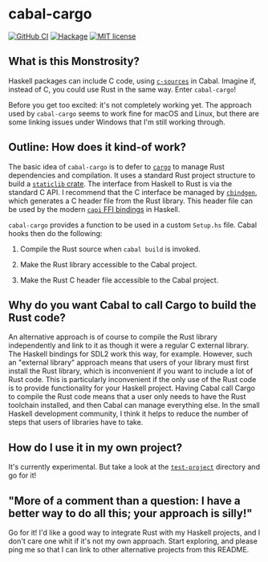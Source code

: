 # cabal-cargo

[![GitHub CI](https://github.com/lancelet/cabal-cargo/workflows/CI/badge.svg)](https://github.com/lancelet/cabal-cargo/actions)
[![Hackage](https://img.shields.io/hackage/v/cabal-cargo.svg?logo=haskell)](https://hackage.haskell.org/package/cabal-cargo)
[![MIT license](https://img.shields.io/badge/license-MIT-blue.svg)](LICENSE)

## What is this Monstrosity?

Haskell packages can include C code, using
[`c-sources`](https://cabal.readthedocs.io/en/3.4/cabal-package.html#pkg-field-c-sources)
in Cabal. Imagine if, instead of C, you could use Rust in the same way. Enter
`cabal-cargo`!

Before you get too excited: it's not completely working yet. The approach used
by `cabal-cargo` seems to work fine for macOS and Linux, but there are some
linking issues under Windows that I'm still working through.

## Outline: How does it kind-of work?

The basic idea of `cabal-cargo` is to defer to
[`cargo`](https://doc.rust-lang.org/cargo/) to manage Rust dependencies and
compilation. It uses a standard Rust project structure to build a [`staticlib`
crate](https://doc.rust-lang.org/cargo/reference/cargo-targets.html#the-crate-type-field).
The interface from Haskell to Rust is via the standard C API. I recommend that
the C interface be managed by [`cbindgen`](https://github.com/eqrion/cbindgen),
which generates a C header file from the Rust library. This header file can be
used by the modern [`capi` FFI
bindings](https://downloads.haskell.org/~ghc/7.8.4/docs/html/users_guide/ffi.html#ffi-capi)
in Haskell.

`cabal-cargo` provides a function to be used in a custom `Setup.hs` file. Cabal
hooks then do the following:

  1. Compile the Rust source when `cabal build` is invoked.

  1. Make the Rust library accessible to the Cabal project.
  
  1. Make the Rust C header file accessible to the Cabal project.

## Why do you want Cabal to call Cargo to build the Rust code?

An alternative approach is of course to compile the Rust library independently
and link to it as though it were a regular C external library. The Haskell
bindings for SDL2 work this way, for example. However, such an "external
library" approach means that users of your library must first install the Rust
library, which is inconvenient if you want to include a lot of Rust code. This
is particularly inconvenient if the only use of the Rust code is to provide
functionality for your Haskell project. Having Cabal call Cargo to compile the
Rust code means that a user only needs to have the Rust toolchain installed, and
then Cabal can manage everything else. In the small Haskell development
community, I think it helps to reduce the number of steps that users of
libraries have to take.

## How do I use it in my own project?

It's currently experimental. But take a look at the
[`test-project`](../test-project) directory and go for it!

## "More of a comment than a question: I have a better way to do all this; your approach is silly!"

Go for it! I'd like a good way to integrate Rust with my Haskell projects, and I
don't care one whit if it's not my own approach. Start exploring, and please
ping me so that I can link to other alternative projects from this README.
